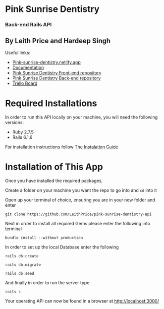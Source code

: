 # Pink Sunrise Dentistry 
### Back-end Rails API

## By Leith Price and Hardeep Singh

Useful links:
- [Pink-sunrise-dentistry.netlify.app](https://pink-sunrise-dentistry.netlify.app/)
- [Documentation](https://github.com/HardeepSinghAu/pink-sunrise-dentistry-documentation)
- [Pink Sunrise Dentistry Front-end repository](https://github.com/HardeepSinghAu/pink-sunrise-dentistry)
- [Pink Sunrise Dentistry Back-end repository](https://github.com/LeithPrice/pink-sunrise-dentistry-api)
- [Trello Board](https://trello.com/b/GTJg7qxU/dentist-booking-system-website)

# Required Installations

In order to run this API locally on your machine, you will need the following versions:

* Ruby 2.7.5
* Rails 6.1.6


For installation instructions follow [The Instalation Guide](https://www.tutorialspoint.com/ruby-on-rails/rails-installation)


# Installation of This App

Once you have installed the required packages,  

Create a folder on your machine you want the repo to go into and ``cd`` into it

Open up your terminal of choice, ensuring you are in your new folder and enter 

```git clone https://github.com/LeithPrice/pink-sunrise-dentistry-api```

Next in order to install all required Gems please enter the following into terminal

```bundle install --without production```

In order to set up the local Database enter the following

```rails db:create```

```rails db:migrate```

```rails db:seed```

And finally in order to run the server type

```rails s```

Your operating API can now be found in a browser at [http://localhost:3000/](http://localhost:3000/)